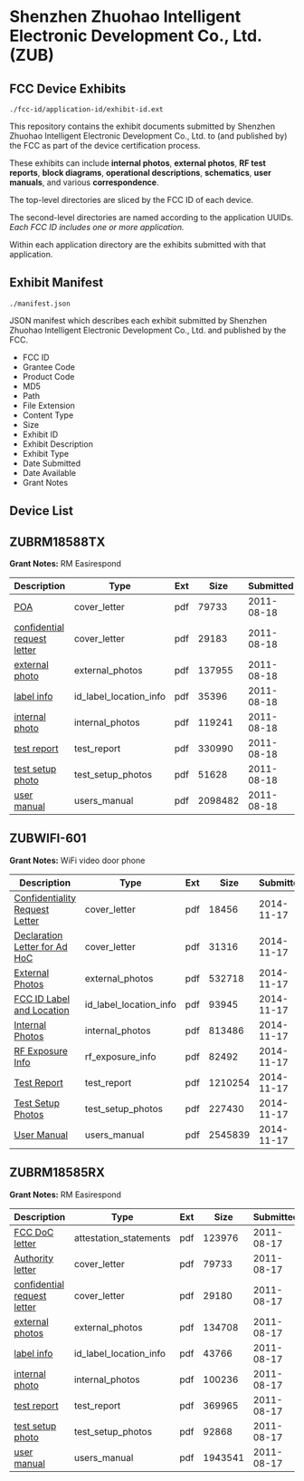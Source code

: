 # Shenzhen Zhuohao Intelligent Electronic Development Co., Ltd. (ZUB)
## FCC Device Exhibits

```
./fcc-id/application-id/exhibit-id.ext
```

This repository contains the exhibit documents submitted by Shenzhen Zhuohao Intelligent Electronic Development Co., Ltd. to (and published by) the FCC as part of the device certification process.

These exhibits can include **internal photos**, **external photos**, **RF test reports**, **block diagrams**, **operational descriptions**, **schematics**, **user manuals**, and various **correspondence**.

The top-level directories are sliced by the FCC ID of each device.

The second-level directories are named according to the application UUIDs. *Each FCC ID includes one or more application.*

Within each application directory are the exhibits submitted with that application. 

## Exhibit Manifest

```
./manifest.json
```

JSON manifest which describes each exhibit submitted by Shenzhen Zhuohao Intelligent Electronic Development Co., Ltd. and published by the FCC.

- FCC ID
- Grantee Code
- Product Code
- MD5
- Path
- File Extension
- Content Type
- Size
- Exhibit ID
- Exhibit Description
- Exhibit Type
- Date Submitted
- Date Available
- Grant Notes

## Device List
## ZUBRM18588TX
**Grant Notes:** RM Easirespond

| Description | Type | Ext | Size | Submitted | Available |
| ----------- | ---- | --- | ---- | --------- | --------- |
| [POA](ZUBRM18588TX/91de9c1ef5c8b9c14038a8005438cdf0/1525148.pdf) | cover_letter | pdf | 79733 | 2011-08-18 | 2011-08-18 |
| [confidential request letter](ZUBRM18588TX/91de9c1ef5c8b9c14038a8005438cdf0/1525352.pdf) | cover_letter | pdf | 29183 | 2011-08-18 | 2011-08-18 |
| [external photo](ZUBRM18588TX/91de9c1ef5c8b9c14038a8005438cdf0/1525353.pdf) | external_photos | pdf | 137955 | 2011-08-18 | 2011-08-18 |
| [label info](ZUBRM18588TX/91de9c1ef5c8b9c14038a8005438cdf0/1525355.pdf) | id_label_location_info | pdf | 35396 | 2011-08-18 | 2011-08-18 |
| [internal photo](ZUBRM18588TX/91de9c1ef5c8b9c14038a8005438cdf0/1525354.pdf) | internal_photos | pdf | 119241 | 2011-08-18 | 2011-08-18 |
| [test report](ZUBRM18588TX/91de9c1ef5c8b9c14038a8005438cdf0/1525360.pdf) | test_report | pdf | 330990 | 2011-08-18 | 2011-08-18 |
| [test setup photo](ZUBRM18588TX/91de9c1ef5c8b9c14038a8005438cdf0/1525359.pdf) | test_setup_photos | pdf | 51628 | 2011-08-18 | 2011-08-18 |
| [user manual](ZUBRM18588TX/91de9c1ef5c8b9c14038a8005438cdf0/1525361.pdf) | users_manual | pdf | 2098482 | 2011-08-18 | 2011-08-18 |
## ZUBWIFI-601
**Grant Notes:** WiFi video door phone

| Description | Type | Ext | Size | Submitted | Available |
| ----------- | ---- | --- | ---- | --------- | --------- |
| [Confidentiality Request Letter](ZUBWIFI-601/917d0727d53dde8c534d4e7be027b246/2447037.pdf) | cover_letter | pdf | 18456 | 2014-11-17 | 2014-11-17 |
| [Declaration Letter for Ad HoC](ZUBWIFI-601/917d0727d53dde8c534d4e7be027b246/2447038.pdf) | cover_letter | pdf | 31316 | 2014-11-17 | 2014-11-17 |
| [External Photos](ZUBWIFI-601/917d0727d53dde8c534d4e7be027b246/2447039.pdf) | external_photos | pdf | 532718 | 2014-11-17 | 2014-11-17 |
| [FCC ID Label and Location](ZUBWIFI-601/917d0727d53dde8c534d4e7be027b246/2447041.pdf) | id_label_location_info | pdf | 93945 | 2014-11-17 | 2014-11-17 |
| [Internal Photos](ZUBWIFI-601/917d0727d53dde8c534d4e7be027b246/2447040.pdf) | internal_photos | pdf | 813486 | 2014-11-17 | 2014-11-17 |
| [RF Exposure Info](ZUBWIFI-601/917d0727d53dde8c534d4e7be027b246/2447044.pdf) | rf_exposure_info | pdf | 82492 | 2014-11-17 | 2014-11-17 |
| [Test Report](ZUBWIFI-601/917d0727d53dde8c534d4e7be027b246/2447042.pdf) | test_report | pdf | 1210254 | 2014-11-17 | 2014-11-17 |
| [Test Setup Photos](ZUBWIFI-601/917d0727d53dde8c534d4e7be027b246/2447043.pdf) | test_setup_photos | pdf | 227430 | 2014-11-17 | 2014-11-17 |
| [User Manual](ZUBWIFI-601/917d0727d53dde8c534d4e7be027b246/2447045.pdf) | users_manual | pdf | 2545839 | 2014-11-17 | 2014-11-17 |
## ZUBRM18585RX
**Grant Notes:** RM Easirespond

| Description | Type | Ext | Size | Submitted | Available |
| ----------- | ---- | --- | ---- | --------- | --------- |
| [FCC DoC letter](ZUBRM18585RX/bac3d881e780a66dba42154311e4a951/1525147.pdf) | attestation_statements | pdf | 123976 | 2011-08-17 | 2011-08-17 |
| [Authority letter](ZUBRM18585RX/bac3d881e780a66dba42154311e4a951/1525148.pdf) | cover_letter | pdf | 79733 | 2011-08-17 | 2011-08-17 |
| [confidential request letter](ZUBRM18585RX/bac3d881e780a66dba42154311e4a951/1525149.pdf) | cover_letter | pdf | 29180 | 2011-08-17 | 2011-08-17 |
| [external photos](ZUBRM18585RX/bac3d881e780a66dba42154311e4a951/1525150.pdf) | external_photos | pdf | 134708 | 2011-08-17 | 2011-08-17 |
| [label info](ZUBRM18585RX/bac3d881e780a66dba42154311e4a951/1525152.pdf) | id_label_location_info | pdf | 43766 | 2011-08-17 | 2011-08-17 |
| [internal photo](ZUBRM18585RX/bac3d881e780a66dba42154311e4a951/1525151.pdf) | internal_photos | pdf | 100236 | 2011-08-17 | 2011-08-17 |
| [test report](ZUBRM18585RX/bac3d881e780a66dba42154311e4a951/1525153.pdf) | test_report | pdf | 369965 | 2011-08-17 | 2011-08-17 |
| [test setup photo](ZUBRM18585RX/bac3d881e780a66dba42154311e4a951/1525155.pdf) | test_setup_photos | pdf | 92868 | 2011-08-17 | 2011-08-17 |
| [user manual](ZUBRM18585RX/bac3d881e780a66dba42154311e4a951/1525154.pdf) | users_manual | pdf | 1943541 | 2011-08-17 | 2011-08-17 |
